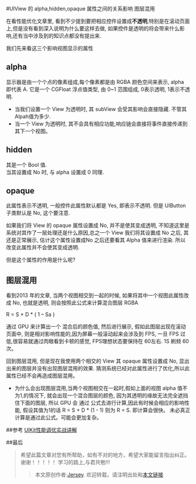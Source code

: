 #UIView 的 alpha,hidden,opaque 属性之间的关系影响 图层混用

   
   在看性能优化文章里, 看到不少提到要把相应控件设置成**不透明**,特别是在滚动页面上,但是没有看到深入说明为什么要这样去做, 如果控件是透明的将会带来什么影响,还有当中涉及到的知识点都没有提出来.
   
   我们先来看这三个影响视图显示的属性


## alpha

显示器是由一个个点的像素组成,每个像素都是由 RGBA 颜色空间来表示, alpha 即代表 A. 它是一个 CGFloat 浮点值类型, 由 0~1 范围组成, 0表示透明, 1表示不透明. 

*  当我们设置一个 View 为透明时, 其 subView 会受其影响会直接隐藏. 不管其 Alpah值为多少.
*  当一个 View 为透明时, 其不会具有相应功能,响应链会直接将事件直接传递到其下一个视图。

## hidden

其是一个 Bool 值.  
当其设置成 No 时, 与 alpha 设置成 0 同理.

## opaque

此属性表示不透明, 一般控件此属性默认都是 Yes, 即表示不透明. 但是 UIButton 子类默认是 No, 这个要注意.
 
如果我们将 View 的 opaque 属性设置成 No, 并不是使其变成透明, 不知道这里是系统对其作了一层处理还是什么原因,总之一个 View 我们将其设置成 No 之后, 其还是正常展示, 估计这个属性设置成No 之后还要看其 Alpha 值来进行渲染. 所以改变此属性并不会使其变成透明.

但是这个属性的作用是什么呢?

## 图层混用

看到2013 年的文章, 当两个视图相交到一起的时候, 如果将其中一个视图此属性改成 No, 也就是透明, 则会按照此公式来计算混合图层 RGBA

R = S + D * ( 1 – Sa )

通过 GPU 来计算出一个 混合后的颜色值, 然后进行展示, 假如此图层出现在滚动页面中, 则是相对影响性能的,因为屏幕一般滚动起来会涉及到 FPS, 一旦 FPS 过低,很容易就通过肉眼看到卡顿的感觉, FPS理想状态要保持在 60左右.  1S 刷频 60次。 

回到图层混用, 但是现在我使用两个相交的 View 其 opaque 属性设置成 No, 显出出来的图层并没有出现图层混用的效果. 猜测系统已经对此属性进行了优化,所以此属性已经不会再造成图层混用。

* 为什么会出现图层混用,当两个视图相交在一起时,假如上面的视图 alpha 值不为1,的情况下, 就会出现一个混合图层的颜色, 因为其透明的缘故无法完全遮挡住下面的图层, 所以 GPU 会 通过 公式去进行计算,因此有时候会相应的影响性能, 
  假设其值为1的话  R =  S + D * (1 - 1) 则为  R = S. 即计算会很快。 未必真正计算是通过此公式。可能会更加复杂。
   
##参考
[UIKit性能调优实战讲解](https://bestswifter.com/uikitxing-neng-diao-you-shi-zhan-jiang-jie/)
  
##最后

>希望此篇文章对您有所帮助，如有不对的地方，希望大家能留言指出纠正。
>谢谢！！！！！
>学习的路上,与君共勉!!!    
>>本文原创作者:[Jersey](https://www.jianshu.com/u/9c6bbe968616). 欢迎转载，请注明出处和[本文链接](https://www.jianshu.com/p/730a0619c339)
  

